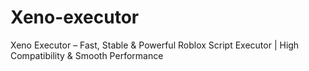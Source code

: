 # Xeno-executor
Xeno Executor – Fast, Stable &amp; Powerful Roblox Script Executor | High Compatibility &amp; Smooth Performance
